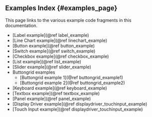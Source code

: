 ## Examples Index {#examples_page}

This page links to the various example code fragments in this documentation.

 - [Label example](@ref label_example)
 - [Line Chart example](@ref linechart_example)
 - [Button example](@ref button_example)
 - [Switch example](@ref switch_example)
 - [Checkbox example](@ref checkbox_example)
 - [List example](@ref list_example)
 - [Slider example](@ref slider_example)
 - Buttongrid examples
    - [Buttongrid example 1](@ref buttongrid_example1)
    - [Buttongrid example 2](@ref buttongrid_example2)
 - [Keyboard example](@ref keyboard_example)
 - [Textbox example](@ref textbox_example)
 - [Panel example](@ref panel_example)
 - [Display Driver example](@ref displaydriver_touchinput_example)
 - [Touch Input example](@ref displaydriver_touchinput_example)

